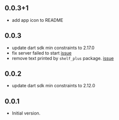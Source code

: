 ## 0.0.3+1

- add app icon to README

## 0.0.3

- update dart sdk  min constraints to 2.17.0
- fix server failed to start [issue](https://github.com/HosamHasanRamadan/fshare/issues/2)
- remove text printed by `shelf_plus` package. [issue](https://github.com/HosamHasanRamadan/fshare/issues/3)

## 0.0.2

- update dart sdk  min constraints to 2.12.0

## 0.0.1

- Initial version.
